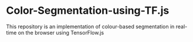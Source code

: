 # Color-Segmentation-using-TF.js
This repository is an implementation of colour-based segmentation in real-time on the browser using TensorFlow.js
